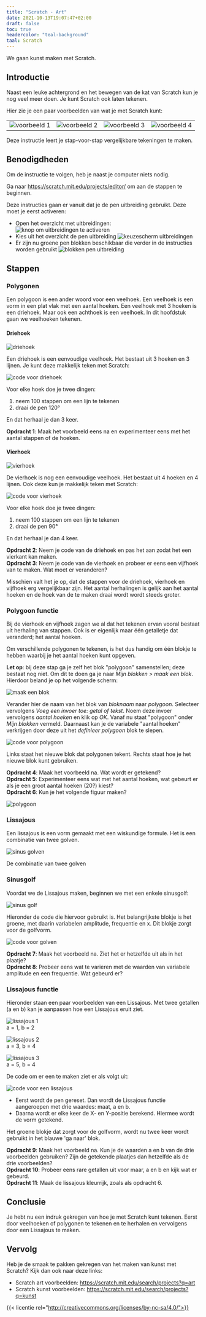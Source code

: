 ```yaml
---
title: "Scratch - Art"
date: 2021-10-13T19:07:47+02:00
draft: false
toc: true
headercolor: "teal-background"
taal: Scratch
---
```


We gaan kunst maken met Scratch.

<!--more-->

## Introductie
Naast een leuke achtergrond en het bewegen van de kat van Scratch kun je nog veel meer doen. Je kunt Scratch ook laten tekenen.

Hier zie je een paar voorbeelden van wat je met Scratch kunt:

|                                      |                                      |                                      |                                      |
| ------------------------------------ | ------------------------------------ | ------------------------------------ | ------------------------------------ |
| ![voorbeeld 1](images/example-1.png) | ![voorbeeld 2](images/example-2.png) | ![voorbeeld 3](images/example-3.png) | ![voorbeeld 4](images/example-4.png) |
   

Deze instructie leert je stap-voor-stap vergelijkbare tekeningen te maken.

## Benodigdheden

Om de instructie te volgen, heb je naast je computer niets nodig.

Ga naar https://scratch.mit.edu/projects/editor/ om aan de stappen te beginnen.

Deze instructies gaan er vanuit dat je de pen uitbreiding gebruikt. Deze moet je eerst activeren:

 * Open het overzicht met uitbreidingen:
  ![knop om uitbreidingen te activeren](images/knop-om-uitbreidingen-te-activeren.png)
 * Kies uit het overzicht de pen uitbreiding
  ![keuzescherm uitbreidingen](images/keuze-scherm-uitbreidingen.png)
 * Er zijn nu groene pen blokken beschikbaar die verder in de instructies worden gebruikt
  ![blokken pen uitbreiding](images/blokken-pen-uitbreiding.png)

## Stappen

### Polygonen
Een polygoon is een ander woord voor een veelhoek. Een veelhoek is een vorm in een plat vlak met een aantal hoeken. Een veelhoek met 3 hoeken is een driehoek. Maar ook een achthoek is een veelhoek. In dit hoofdstuk gaan we veelhoeken tekenen.

#### Driehoek

![driehoek](images/driehoek.png)

Een driehoek is een eenvoudige veelhoek. Het bestaat uit 3 hoeken en 3 lijnen. Je kunt deze makkelijk teken met Scratch:

![code voor driehoek](images/driehoek-code.png)

Voor elke hoek doe je twee dingen:

1. neem 100 stappen om een lijn te tekenen
2. draai de pen 120°

En dat herhaal je dan 3 keer.

**Opdracht 1**: Maak het voorbeeld eens na en experimenteer eens met het aantal stappen of de hoeken.

#### Vierhoek

![vierhoek](images/vierhoek.png)

De vierhoek is nog een eenvoudige veelhoek. Het bestaat uit 4 hoeken en 4 lijnen. Ook deze kun je makkelijk teken met Scratch:

![code voor vierhoek](images/vierhoek-code.png)

Voor elke hoek doe je twee dingen:

1. neem 100 stappen om een lijn te tekenen
2. draai de pen 90°

En dat herhaal je dan 4 keer.

**Opdracht 2**: Neem je code van de driehoek en pas het aan zodat het een vierkant kan maken.  
**Opdracht 3**: Neem je code van de vierhoek en probeer er eens een vijfhoek van te maken. Wat moet er veranderen?

Misschien valt het je op, dat de stappen voor de driehoek, vierhoek en vijfhoek erg vergelijkbaar zijn. Het aantal herhalingen is gelijk aan het aantal hoeken en de hoek van de te maken draai wordt wordt steeds groter.

### Polygoon functie

Bij de vierhoek en vijfhoek zagen we al dat het tekenen ervan vooral bestaat uit herhaling van stappen. Ook is er eigenlijk maar één getalletje dat veranderd; het aantal hoeken.

Om verschillende polygonen te tekenen, is het dus handig om één blokje te hebben waarbij je het aantal hoeken kunt opgeven. 

**Let op**: bij deze stap ga je zelf het blok "polygoon" samenstellen; 
deze bestaat nog niet. 
Om dit te doen ga je naar *Mijn blokken > maak een blok*. 
Hierdoor beland je op het volgende scherm:

![maak een blok](images/maak-een-blok.png)

Verander hier de naam van het blok van *bloknaam* naar *polygoon*. 
Selecteer vervolgens *Voeg een invoer toe: getal of tekst*. 
Noem deze invoer vervolgens *aantal hoeken* en klik op *OK*.
Vanaf nu staat "polygoon" onder *Mijn blokken* vermeld. 
Daarnaast kan je de variabele "aantal hoeken" verkrijgen 
door deze uit het *definieer polygoon* blok te slepen.

![code voor polygoon](images/polygoon-code.png)

Links staat het nieuwe blok dat polygonen tekent. Rechts staat hoe je het nieuwe blok kunt gebruiken.

**Opdracht 4**: Maak het voorbeeld na. Wat wordt er getekend?  
**Opdracht 5**: Experimenteer eens wat met het aantal hoeken, wat gebeurt er als je een groot aantal hoeken (20?) kiest?  
**Opdracht 6**: Kun je het volgende figuur maken?

![polygoon](images/polygoon.png)

### Lissajous
Een lissajous is een vorm gemaakt met een wiskundige formule. Het is een combinatie van twee golven.

![sinus golven](images/golf.gif)

De combinatie van twee golven

### Sinusgolf

Voordat we de Lissajous maken, beginnen we met een enkele sinusgolf:

![sinus golf](images/golf.PNG)

Hieronder de code die hiervoor gebruikt is. Het belangrijkste blokje is het groene, met daarin variabelen amplitude, frequentie en x. Dit blokje zorgt voor de golfvorm.

![code voor golven](images/golf-code.png)

**Opdracht 7**: Maak het voorbeeld na. Ziet het er hetzelfde uit als in het plaatje?  
**Opdracht 8**: Probeer eens wat te varieren met de waarden van variabele amplitude en een frequentie. Wat gebeurd er?

### Lissajous functie
Hieronder staan een paar voorbeelden van een Lissajous. Met twee getallen (a en b) kan je aanpassen hoe een Lissajous eruit ziet.

![lissajous 1](images/lissajous1.png)  
a = 1, b = 2

![lissajous 2](images/lissajous2.png)  
a = 3, b = 4

![lissajous 3](images/lissajous3.png)  
a = 5, b = 4

De code om er een te maken ziet er als volgt uit: 

![code voor een lissajous](images/lissajous-code.png)

- Eerst wordt de pen gereset. Dan wordt de Lissajous functie aangeroepen met drie waardes: maat, a en b.
- Daarna wordt er elke keer de X- en Y-positie berekend. Hiermee wordt de vorm getekend.

Het groene blokje dat zorgt voor de golfvorm, wordt nu twee keer wordt gebruikt in het blauwe 'ga naar' blok.

**Opdracht 9**: Maak het voorbeeld na. Kun je de waarden a en b van de drie voorbeelden gebruiken? Zijn de getekende plaatjes dan hetzelfde als de drie voorbeelden?  
**Opdracht 10**: Probeer eens rare getallen uit voor maar, a en b en kijk wat er gebeurd.  
**Opdracht 11**: Maak de lissajous kleurrijk, zoals als opdracht 6.

## Conclusie
Je hebt nu een indruk gekregen van hoe je met Scratch kunt tekenen. Eerst door veelhoeken of polygonen te tekenen en te herhalen en vervolgens door een Lissajous te maken.

## Vervolg
Heb je de smaak te pakken gekregen van het maken van kunst met Scratch? Kijk dan ook naar deze links:

- Scratch art voorbeelden: https://scratch.mit.edu/search/projects?q=art
- Scratch kunst voorbeelden: https://scratch.mit.edu/search/projects?q=kunst

{{< licentie rel="http://creativecommons.org/licenses/by-nc-sa/4.0/">}}
